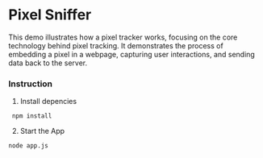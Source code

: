 # Pixel Sniffer

This demo illustrates how a pixel tracker works, focusing on the core technology behind pixel tracking. It demonstrates the process of embedding a pixel in a webpage, capturing user interactions, and sending data back to the server. 

### Instruction 

1. Install depencies

```
 npm install
```


2. Start the App

```
node app.js
```
